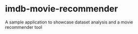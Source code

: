 # imdb-movie-recommender
A sample application to showcase dataset analysis and a movie recommender tool
